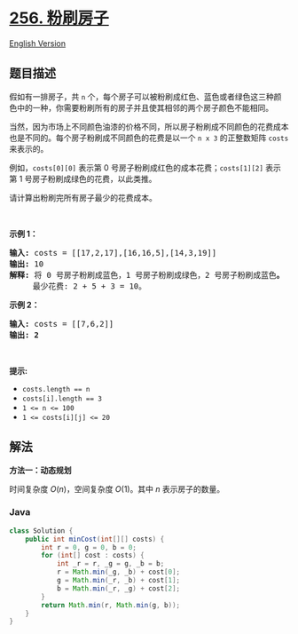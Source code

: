 # [256. 粉刷房子](https://leetcode.cn/problems/paint-house)

[English Version](/solution/0200-0299/0256.Paint%20House/README_EN.md)

## 题目描述

<!-- 这里写题目描述 -->

<p>假如有一排房子，共 <code>n</code> 个，每个房子可以被粉刷成红色、蓝色或者绿色这三种颜色中的一种，你需要粉刷所有的房子并且使其相邻的两个房子颜色不能相同。</p>

<p>当然，因为市场上不同颜色油漆的价格不同，所以房子粉刷成不同颜色的花费成本也是不同的。每个房子粉刷成不同颜色的花费是以一个 <code>n x 3</code><em> </em>的正整数矩阵 <code>costs</code> 来表示的。</p>

<p>例如，<code>costs[0][0]</code> 表示第 0 号房子粉刷成红色的成本花费；<code>costs[1][2]</code> 表示第 1 号房子粉刷成绿色的花费，以此类推。</p>

<p>请计算出粉刷完所有房子最少的花费成本。</p>

<p> </p>

<p><strong>示例 1：</strong></p>

<pre>
<strong>输入: </strong>costs = [[17,2,17],[16,16,5],[14,3,19]]
<strong>输出: </strong>10
<strong>解释: </strong>将 0 号房子粉刷成蓝色，1 号房子粉刷成绿色，2 号房子粉刷成蓝色<strong>。</strong>
     最少花费: 2 + 5 + 3 = 10。
</pre>

<p><strong>示例 2：</strong></p>

<pre>
<strong>输入: </strong>costs = [[7,6,2]]
<strong>输出: 2</strong>
</pre>

<p> </p>

<p><strong>提示:</strong></p>

<ul>
	<li><code>costs.length == n</code></li>
	<li><code>costs[i].length == 3</code></li>
	<li><code>1 <= n <= 100</code></li>
	<li><code>1 <= costs[i][j] <= 20</code></li>
</ul>

## 解法

**方法一：动态规划**

时间复杂度 $O(n)$，空间复杂度 $O(1)$。其中 $n$ 表示房子的数量。

### **Java**

```java
class Solution {
    public int minCost(int[][] costs) {
        int r = 0, g = 0, b = 0;
        for (int[] cost : costs) {
            int _r = r, _g = g, _b = b;
            r = Math.min(_g, _b) + cost[0];
            g = Math.min(_r, _b) + cost[1];
            b = Math.min(_r, _g) + cost[2];
        }
        return Math.min(r, Math.min(g, b));
    }
}
```
